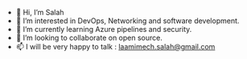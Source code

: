 - 👋 Hi, I’m Salah
- 👀 I’m interested in DevOps, Networking and software development.
- 🌱 I’m currently learning Azure pipelines and security.
- 💞️ I’m looking to collaborate on open source.
- 📫 I will be very happy to talk : laamimech.salah@gmail.com

<!---
sre95/sre95 is a ✨ special ✨ repository because its `README.md` (this file) appears on your GitHub profile.
You can click the Preview link to take a look at your changes.
--->
